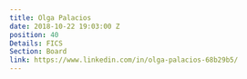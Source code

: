 ```yaml
---
title: Olga Palacios
date: 2018-10-22 19:03:00 Z
position: 40
Details: FICS
Section: Board
link: https://www.linkedin.com/in/olga-palacios-68b29b5/
---
```


